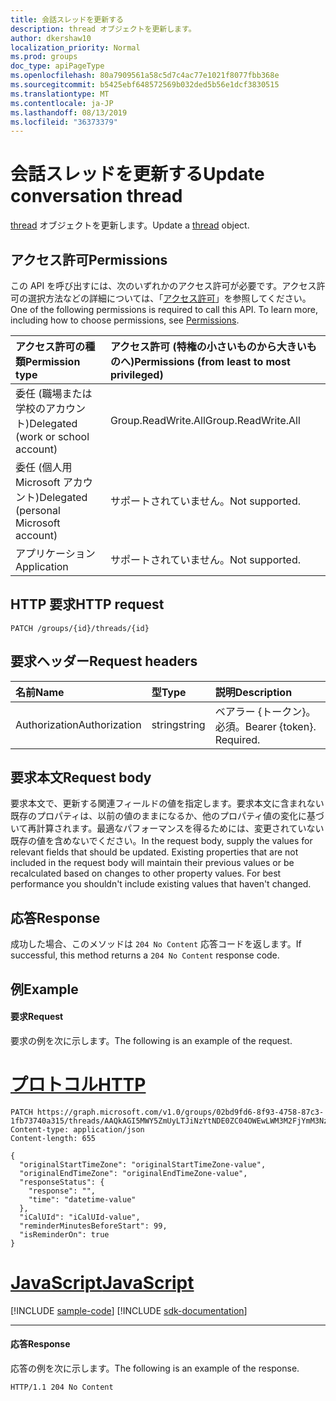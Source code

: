 ```yaml
---
title: 会話スレッドを更新する
description: thread オブジェクトを更新します。
author: dkershaw10
localization_priority: Normal
ms.prod: groups
doc_type: apiPageType
ms.openlocfilehash: 80a7909561a58c5d7c4ac77e1021f8077fbb368e
ms.sourcegitcommit: b5425ebf648572569b032ded5b56e1dcf3830515
ms.translationtype: MT
ms.contentlocale: ja-JP
ms.lasthandoff: 08/13/2019
ms.locfileid: "36373379"
---
```

# <a name="update-conversation-thread"></a><span data-ttu-id="77c84-103">会話スレッドを更新する</span><span class="sxs-lookup"><span data-stu-id="77c84-103">Update conversation thread</span></span>
<span data-ttu-id="77c84-104">[thread](../resources/conversationthread.md) オブジェクトを更新します。</span><span class="sxs-lookup"><span data-stu-id="77c84-104">Update a [thread](../resources/conversationthread.md) object.</span></span>

## <a name="permissions"></a><span data-ttu-id="77c84-105">アクセス許可</span><span class="sxs-lookup"><span data-stu-id="77c84-105">Permissions</span></span>
<span data-ttu-id="77c84-p101">この API を呼び出すには、次のいずれかのアクセス許可が必要です。アクセス許可の選択方法などの詳細については、「[アクセス許可](/graph/permissions-reference)」を参照してください。</span><span class="sxs-lookup"><span data-stu-id="77c84-p101">One of the following permissions is required to call this API. To learn more, including how to choose permissions, see [Permissions](/graph/permissions-reference).</span></span>

|<span data-ttu-id="77c84-108">アクセス許可の種類</span><span class="sxs-lookup"><span data-stu-id="77c84-108">Permission type</span></span>      | <span data-ttu-id="77c84-109">アクセス許可 (特権の小さいものから大きいものへ)</span><span class="sxs-lookup"><span data-stu-id="77c84-109">Permissions (from least to most privileged)</span></span>              |
|:--------------------|:---------------------------------------------------------|
|<span data-ttu-id="77c84-110">委任 (職場または学校のアカウント)</span><span class="sxs-lookup"><span data-stu-id="77c84-110">Delegated (work or school account)</span></span> | <span data-ttu-id="77c84-111">Group.ReadWrite.All</span><span class="sxs-lookup"><span data-stu-id="77c84-111">Group.ReadWrite.All</span></span>    |
|<span data-ttu-id="77c84-112">委任 (個人用 Microsoft アカウント)</span><span class="sxs-lookup"><span data-stu-id="77c84-112">Delegated (personal Microsoft account)</span></span> | <span data-ttu-id="77c84-113">サポートされていません。</span><span class="sxs-lookup"><span data-stu-id="77c84-113">Not supported.</span></span>    |
|<span data-ttu-id="77c84-114">アプリケーション</span><span class="sxs-lookup"><span data-stu-id="77c84-114">Application</span></span> | <span data-ttu-id="77c84-115">サポートされていません。</span><span class="sxs-lookup"><span data-stu-id="77c84-115">Not supported.</span></span> |

## <a name="http-request"></a><span data-ttu-id="77c84-116">HTTP 要求</span><span class="sxs-lookup"><span data-stu-id="77c84-116">HTTP request</span></span>
<!-- { "blockType": "ignored" } -->
```http
PATCH /groups/{id}/threads/{id}
```

## <a name="request-headers"></a><span data-ttu-id="77c84-117">要求ヘッダー</span><span class="sxs-lookup"><span data-stu-id="77c84-117">Request headers</span></span>
| <span data-ttu-id="77c84-118">名前</span><span class="sxs-lookup"><span data-stu-id="77c84-118">Name</span></span>       | <span data-ttu-id="77c84-119">型</span><span class="sxs-lookup"><span data-stu-id="77c84-119">Type</span></span> | <span data-ttu-id="77c84-120">説明</span><span class="sxs-lookup"><span data-stu-id="77c84-120">Description</span></span>|
|:-----------|:------|:----------|
| <span data-ttu-id="77c84-121">Authorization</span><span class="sxs-lookup"><span data-stu-id="77c84-121">Authorization</span></span>  | <span data-ttu-id="77c84-122">string</span><span class="sxs-lookup"><span data-stu-id="77c84-122">string</span></span>  | <span data-ttu-id="77c84-p102">ベアラー {トークン}。必須。</span><span class="sxs-lookup"><span data-stu-id="77c84-p102">Bearer {token}. Required.</span></span> |

## <a name="request-body"></a><span data-ttu-id="77c84-125">要求本文</span><span class="sxs-lookup"><span data-stu-id="77c84-125">Request body</span></span>
<span data-ttu-id="77c84-p103">要求本文で、更新する関連フィールドの値を指定します。要求本文に含まれない既存のプロパティは、以前の値のままになるか、他のプロパティ値の変化に基づいて再計算されます。最適なパフォーマンスを得るためには、変更されていない既存の値を含めないでください。</span><span class="sxs-lookup"><span data-stu-id="77c84-p103">In the request body, supply the values for relevant fields that should be updated. Existing properties that are not included in the request body will maintain their previous values or be recalculated based on changes to other property values. For best performance you shouldn't include existing values that haven't changed.</span></span>

## <a name="response"></a><span data-ttu-id="77c84-129">応答</span><span class="sxs-lookup"><span data-stu-id="77c84-129">Response</span></span>
<span data-ttu-id="77c84-130">成功した場合、このメソッドは `204 No Content` 応答コードを返します。</span><span class="sxs-lookup"><span data-stu-id="77c84-130">If successful, this method returns a `204 No Content` response code.</span></span>

## <a name="example"></a><span data-ttu-id="77c84-131">例</span><span class="sxs-lookup"><span data-stu-id="77c84-131">Example</span></span>
#### <a name="request"></a><span data-ttu-id="77c84-132">要求</span><span class="sxs-lookup"><span data-stu-id="77c84-132">Request</span></span>
<span data-ttu-id="77c84-133">要求の例を次に示します。</span><span class="sxs-lookup"><span data-stu-id="77c84-133">The following is an example of the request.</span></span>


# <a name="httptabhttp"></a>[<span data-ttu-id="77c84-134">プロトコル</span><span class="sxs-lookup"><span data-stu-id="77c84-134">HTTP</span></span>](#tab/http)
<!-- {
  "blockType": "request",
  "sampleKeys": ["02bd9fd6-8f93-4758-87c3-1fb73740a315", "AAQkAGI5MWY5ZmUyLTJiNzYtNDE0ZC04OWEwLWM3M2FjYmM3NzNlZgMkABAAG5c7eC4NYEynIoXsuxXB9RAAG5c7eC4NYEynIoXsuxXB9Q=="],
  "name": "update_group_thread"
}-->
```http
PATCH https://graph.microsoft.com/v1.0/groups/02bd9fd6-8f93-4758-87c3-1fb73740a315/threads/AAQkAGI5MWY5ZmUyLTJiNzYtNDE0ZC04OWEwLWM3M2FjYmM3NzNlZgMkABAAG5c7eC4NYEynIoXsuxXB9RAAG5c7eC4NYEynIoXsuxXB9Q==
Content-type: application/json
Content-length: 655

{
  "originalStartTimeZone": "originalStartTimeZone-value",
  "originalEndTimeZone": "originalEndTimeZone-value",
  "responseStatus": {
    "response": "",
    "time": "datetime-value"
  },
  "iCalUId": "iCalUId-value",
  "reminderMinutesBeforeStart": 99,
  "isReminderOn": true
}
```
# <a name="javascripttabjavascript"></a>[<span data-ttu-id="77c84-135">JavaScript</span><span class="sxs-lookup"><span data-stu-id="77c84-135">JavaScript</span></span>](#tab/javascript)
[!INCLUDE [sample-code](../includes/snippets/javascript/update-group-thread-javascript-snippets.md)]
[!INCLUDE [sdk-documentation](../includes/snippets/snippets-sdk-documentation-link.md)]

---


#### <a name="response"></a><span data-ttu-id="77c84-136">応答</span><span class="sxs-lookup"><span data-stu-id="77c84-136">Response</span></span>
<span data-ttu-id="77c84-137">応答の例を次に示します。</span><span class="sxs-lookup"><span data-stu-id="77c84-137">The following is an example of the response.</span></span>

<!-- {
  "blockType": "response",
  "truncated": true
} -->
```http
HTTP/1.1 204 No Content
```

<!-- uuid: 8fcb5dbc-d5aa-4681-8e31-b001d5168d79
2015-10-25 14:57:30 UTC -->
<!-- {
  "type": "#page.annotation",
  "description": "Update group thread",
  "keywords": "",
  "section": "documentation",
  "tocPath": "",
  "suppressions": [
  ]
}-->
